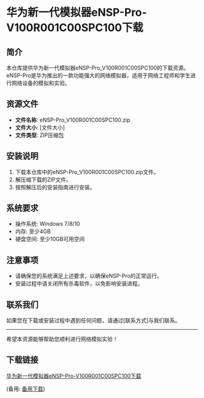 # 华为新一代模拟器eNSP-Pro-V100R001C00SPC100下载

## 简介
本仓库提供华为新一代模拟器eNSP-Pro_V100R001C00SPC100的下载资源。eNSP-Pro是华为推出的一款功能强大的网络模拟器，适用于网络工程师和学生进行网络设备的模拟和实验。

## 资源文件
- **文件名称**: eNSP-Pro_V100R001C00SPC100.zip
- **文件大小**: [文件大小]
- **文件类型**: ZIP压缩包

## 安装说明
1. 下载本仓库中的eNSP-Pro_V100R001C00SPC100.zip文件。
2. 解压缩下载的ZIP文件。
3. 按照解压后的安装指南进行安装。

## 系统要求
- 操作系统: Windows 7/8/10
- 内存: 至少4GB
- 硬盘空间: 至少10GB可用空间

## 注意事项
- 请确保您的系统满足上述要求，以确保eNSP-Pro的正常运行。
- 安装过程中请关闭所有杀毒软件，以免影响安装进程。

## 联系我们
如果您在下载或安装过程中遇到任何问题，请通过[联系方式]与我们联系。

---

希望本资源能够帮助您顺利进行网络模拟实验！

## 下载链接
[华为新一代模拟器eNSP-Pro-V100R001C00SPC100下载](https://pan.quark.cn/s/805e4b6682c5) 

(备用: [备用下载](https://pan.baidu.com/s/16Ye4D9L7ruvJ5tSXBxJ-hw?pwd=1234))
